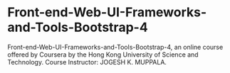 # Front-end-Web-UI-Frameworks-and-Tools-Bootstrap-4
Front-end-Web-UI-Frameworks-and-Tools-Bootstrap-4, an online course offered by Coursera by the Hong Kong University of Science and Technology. Course Instructor: JOGESH K. MUPPALA.

